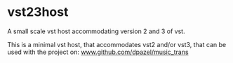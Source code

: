 # vst23host
A small scale vst host accommodating version 2 and 3 of vst.

This is a minimal vst host, that accommodates vst2 and/or vst3, that can be used with the project on:
www.github.com/dpazel/music_trans


